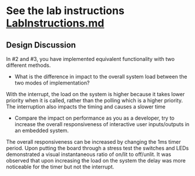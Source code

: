 

# See the lab instructions [LabInstructions.md](LabInstructions.md) 



## Design Discussion

In #2 and #3, you have implemented equivalent functionality with two different methods. 

- What is the difference in impact to the overall system load between the two modes of implementation? 

With the interrupt, the load on the system is higher because it takes lower priority when it is called, rather than the polling which is a higher priority. The interruption also impacts the timing and causes a slower time


- Compare the impact on performance as you as a developer, try to increase the overall responsiveness of interactive user inputs/outputs in an embedded system.


The overall responsiveness can be increased by changing the 1ms timer period. Upon putting the board through a stress test the switches and LEDs demonstrated a visual instantaneous ratio of on/lit to off/unlit. It was observed that upon increasing the load on the system the delay was more noticeable for the timer but not the interrupt.



